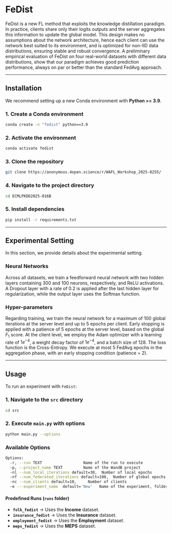 # FeDist

FeDist is a new FL method that
exploits the knowledge distillation paradigm. In practice, clients share only their
logits outputs and the server aggregates this information to update the global model. This design makes no assumptions about the network architecture, hence
each client can use the network best suited to its environment, and is optimized for non-IID data distributions, ensuring stable and robust convergence.
A preliminary empirical evaluation of FeDist on four real-world datasets with different data distributions, show that our paradigm achieves good prediction
performance, always on par or better than the standard FedAvg approach.

---

## **Installation**

We recommend setting up a new Conda environment with **Python >= 3.9**.

### **1. Create a Conda environment**
```bash
conda create -n "fedist" python==3.9
```

### **2. Activate the environment**
```bash
conda activate fedist
```

### **3. Clone the repository**
```bash
git clone https://anonymous.4open.science/r/WAFL_Workshop_2025-8255/
```

### **4. Navigate to the project directory**
```bash
cd ECMLPKDD2025-016B
```

### **5. Install dependencies**
```bash
pip install -r requirements.txt
```

---

## **Experimental Setting**
In this section, we provide details about the experimental setting.

### **Neural Networks**

Across all datasets, we train a feedforward neural network with two hidden layers containing $300$ and $100$ neurons, respectively, and ReLU activations. A Dropout layer with a rate of $0.2$ is applied after the last hidden layer for regularization, while the output layer uses the Softmax function.

### **Hyper-parameters**

Regarding training, we train the neural network for a maximum of $100$ global iterations at the server level and up to $5$ epochs per client. Early stopping is applied with a patience of $5$ epochs at the server level, based on the global $F_1$ score. At the client level, we employ the Adam optimizer with a learning rate of $1e^{-4}$, a weight decay factor of $1e^{-4}$, and a batch size of $128$. The loss function is the Cross-Entropy. We execute at most $5$ FedAvg epochs in the aggregation phase, with an early stopping condition (patience = 2).

---

## **Usage**

To run an experiment with `FeDist`:

### **1. Navigate to the `src` directory**
```bash
cd src
```

### **2. Execute `main.py` with options**
```bash
python main.py --options
```

### **Available Options**
```bash
Options:
  -r, --run TEXT                  Name of the run to execute
  -p, --project_name TEXT         Name of the WandB project
  -nl --num_local_iterations default=30,  Number of local epochs
  -nf --num_federated_iterations default=100,  Number of global epochs
  -nc --num_clients default=10,     Number of clients
  -e ---experiment_name  default='New'   Name of the experiment, folder containing the data
```

#### **Predefined Runs (`runs` folder)**
- **`folk_fedist`** → Uses the **Income** dataset.
- **`insurance_fedist`** → Uses the **Insurance** dataset.
- **`employment_fedist`** → Uses the **Employment** dataset.
- **`meps_fedist`** → Uses the **MEPS** dataset.